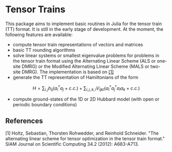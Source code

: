 # Tensor Trains

This package aims to implement basic routines in Julia for the tensor train (TT) format.
It is still in the early stage of development. At the moment, 
the following features are available:
- compute tensor train representations of vectors and matrices
- basic TT rounding algorithms
- solve linear systems or smallest eigenvalue problems for problems in the tensor train format using the Alternating Linear Scheme (ALS or one-site DMRG) or the Modified Alternating Linear Scheme (MALS or two-site DMRG). The implementation is based on [[1]](#1)
- generate the TT representation of Hamiltonians of the form 

$$
H = \sum_{i,j} h_{ij} (a_i^\dagger a_j + c.c.) +  \sum_{i,j,k,l} V_{ijkl} (a_i^\dagger a_j^\dagger a_l a_k + c.c.)
$$

- compute ground-states of the 1D or 2D Hubbard model (with open or periodic boundary conditions)

## References
<a id="1">[1]</a> 
Holtz, Sebastian, Thorsten Rohwedder, and Reinhold Schneider. "The alternating linear scheme for tensor optimization in the tensor train format." SIAM Journal on Scientific Computing 34.2 (2012): A683-A713.